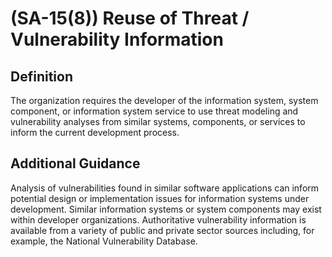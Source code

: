 
# (SA-15(8)) Reuse of Threat / Vulnerability Information

## Definition

The organization requires the developer of the information system, system component, or information system service to use threat modeling and vulnerability analyses from similar systems, components, or services to inform the current development process.

## Additional Guidance

Analysis of vulnerabilities found in similar software applications can inform potential design or implementation issues for information systems under development. Similar information systems or system components may exist within developer organizations. Authoritative vulnerability information is available from a variety of public and private sector sources including, for example, the National Vulnerability Database.
